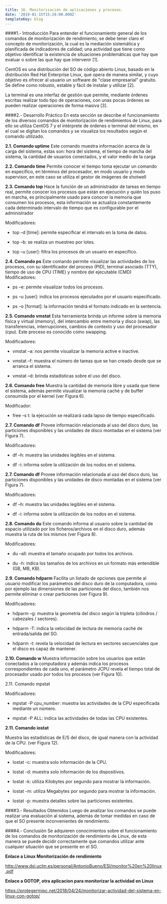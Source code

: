 ```yaml
---
title: 16. Monitorización de aplicaciones y procesos.
date: '2019-01-15T15:28:00.000Z'
templateKey: blog
---
```

####1.- Introducción
Para entender el funcionamiento general de los comandos de monitorización de rendimiento, se debe tener claro el concepto de monitorización, la cual es la mediación sistemática y planificada de indicadores de calidad; una actividad que tiene como objetivo identificar la existencia de situaciones problemáticas que hay que evaluar o sobre las que hay que intervenir [1].

CentOS es una distribución del SO de código abierto Linux, basado en la distribución Red Hat Enterprise Linux, que opera de manera similar, y cuyo objetivo es ofrecer al usuario un software de "clase empresarial" gratuito. Se define como robusto, estable y fácil de instalar y utilizar [2]. 

La terminal es una interfaz de gestión que permite, mediante órdenes escritas realizar todo tipo de operaciones, con unas pocas órdenes  se pueden realizar operaciones de forma masiva [3].

####2.- Desarrollo Práctico
En esta sección se describe el funcionamiento de los diversos comandos de monitorización de rendimientos de Linux, para ello se utiliza CentOS 7 y el intérprete de órdenes o terminal del mismo, en el cual se digitan los comandos y se visualiza los resultados según el comando utilizado.

**2.1. Comando uptime**
Este comando muestra información acerca de la carga del sistema, estas son: hora del sistema, el tiempo de marcha del sistema, la cantidad de usuarios conectados, y el valor medio de la carga 

**2.2. Comando time**
Permite conocer el tiempo toma ejecutar un comando en específico, en términos del procesador, en modo usuario y modo supervisor, en este caso se utiliza el gestor de imágenes de shotwell 

**2.3. Comando top**
Hace la función de un administrador de tareas en tiempo real, permite conocer los procesos que están en ejecución y quién los puso en marcha, es principalmente usado para conocer la memoria que consumen los procesos, esta información se actualiza constantemente cada determinado intervalo de tiempo que es configurable por el administrador 

Modificadores:

- top –d [time]: permite especificar el intervalo en la toma de datos.

- top –b:  se realiza un muestreo por lotes.

- top –u [user]: filtra los procesos de un usuario en específico.

**2.4. Comando ps**
Este comando permite visualizar las actividades de los procesos, con su identificador del proceso (PID), terminal asociado (TTY), tiempo de uso de CPU (TIME) y nombre del ejecutable (CMD)
Modificadores:

- ps –e: permite visualizar todos los procesos.

- ps –u [user]: indica los procesos ejecutados por el usuario especificado.

- ps –o [format]: la información tendrá el formato indicado en la sentencia.

**2.5. Comando vmstat**
Esta herramienta brinda un informe sobre la memoria física y virtual (memory), del intercambio entre memoria y disco (swap), las transferencias, interrupciones, cambios de contexto y uso del procesador (cpu). Este proceso es conocido como swapping.

 

Modificadores:

- vmstat –a: nos permite visualizar la memoria active e inactive.

- vmstat –f: muestra el número de tareas que se han creado desde que se arranca el sistema.

- vmstat –d: brinda estadísticas sobre el uso del disco.


**2.6. Comando free**
Muestra la cantidad de memoria libre y usada que tiene el sistema, además permite visualizar la memoria caché y de buffer consumida por el kernel (ver Figura 6).

Modificador:

- free –s t: la ejecución se realizará cada lapso de tiempo especificado.

**2.7. Comando df**
Provee información relacionada al uso del disco duro, las particiones disponibles y las unidades de disco montadas en el sistema (ver Figura 7).

Modificadores:

- df –h: muestra las unidades legibles en el sistema.

- df -i: informa sobre la utilización de los nodos en el sistema.

**2.7. Comando df**
Provee información relacionada al uso del disco duro, las particiones disponibles y las unidades de disco montadas en el sistema (ver Figura 7).

Modificadores:

- df –h: muestra las unidades legibles en el sistema.

- df -i: informa sobre la utilización de los nodos en el sistema.

**2.8. Comando du**
Este comando informa al usuario sobre la cantidad de espacio utilizado por los ficheros/archivos en el disco duro, además muestra la ruta de los mismos (ver Figura 8).

Modificadores:

- du –all: muestra el tamaño ocupado por todos los archivos.

- du -h: indica los tamaños de los archivos en un formato más entendible (GB, MB, KB).

**2.9. Comando hdparm**
Facilita un listado de opciones que permite al usuario modificar los parámetros del disco duro de la computadora, como por ejemplo las dimensiones de las particiones del disco, también nos permite eliminar o crear particiones (ver Figura 9).

Modificadores:

- hdparm –g: muestra la geometría del disco según la tripleta (cilindros / cabezales / sectores).

- hdparm -T: indica la velocidad de lectura de memoria caché de entrada/salida del SO.

- hdparm -t: revela la velocidad de lectura en sectores secuenciales que el disco es capaz de mantener.

**2.10. Comando w**
Muestra información sobre los usuarios que están conectados a la computadora y además indica los procesos correspondientes de cada uno, el parámetro JCPU revela el tiempo total de procesador usado por todos los procesos (ver Figura 10).

2.11. Comando mpstat


Modificadores:

- mpstat -P cpu_number: muestra las actividades de la CPU especificada mediante un número.

- mpstat -P ALL: indica las actividades de todas las CPU existentes.

**2.11. Comando iostat**

Muestra las estadísticas de E/S del disco, de igual manera con la actividad de la CPU. (ver Figura 12).

Modificadores:

- Iostat -c: muestra solo información de la CPU.

- Iostat -d: muestra solo información de los dispositivos.

- Iostat -k: utiliza Kilobytes por segundo para mostrar la información.

- Iostat -m: utiliza Megabytes por segundo para mostrar la información.

- Iostat -p: muestra detalles sobre las particiones existentes.


####3.- Resultados Obtenidos
Luego de analizar los comandos se puede realizar una evaluación al sistema, además de tomar medidas en caso de que el SO presente inconvenientes de rendimiento.

####4.- Conclusión
Se adquieren conocimientos sobre el funcionamiento de los comandos de monitorización de rendimiento de Linux, de esta manera se puede decidir correctamente que comandos utilizar ante cualquier situación que se presente en el SO.

**Enlace a Linux Monitorización de rendimiento**

http://www.dsi.uclm.es/personal/AntonioBueno/ESI/monitor%20en%20linux.pdf 


**Enlace a GOTOP, otra aplicacion para monitorizar la actividad en Linux**
 
https://protegermipc.net/2018/04/24/monitorizar-actividad-del-sistema-en-linux-con-gotop/ 